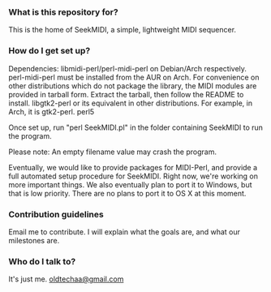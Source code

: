 ### What is this repository for? ###

This is the home of SeekMIDI, a simple, lightweight MIDI sequencer.

### How do I get set up? ###

Dependencies:
libmidi-perl/perl-midi-perl on Debian/Arch respectively. perl-midi-perl must be installed from the AUR on Arch. For convenience on other distributions which do not package the library, the MIDI modules are provided in tarball form. Extract the tarball, then follow the README to install.
libgtk2-perl or its equivalent in other distributions. For example, in Arch, it is gtk2-perl.
perl5

Once set up, run "perl SeekMIDI.pl" in the folder containing SeekMIDI to run the program.

Please note: An empty filename value may crash the program.

Eventually, we would like to provide packages for MIDI-Perl, and provide a full automated setup procedure for SeekMIDI. Right now, we're working on more important things. We also eventually plan to port it to Windows, but that is low priority. There are no plans to port it to OS X at this moment.

### Contribution guidelines ###

Email me to contribute. I will explain what the goals are, and what our milestones are.

### Who do I talk to? ###

It's just me. [oldtechaa@gmail.com](mailto:oldtechaa@gmail.com)
